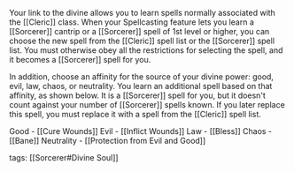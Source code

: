 Your link to the divine allows you to learn spells normally associated with the [[Cleric]] class. When your Spellcasting feature lets you learn a [[Sorcerer]] cantrip or a [[Sorcerer]] spell of 1st level or higher, you can choose the new spell from the [[Cleric]] spell list or the [[Sorcerer]] spell list. You must otherwise obey all the restrictions for selecting the spell, and it becomes a [[Sorcerer]] spell for you.

In addition, choose an affinity for the source of your divine power: good, evil, law, chaos, or neutrality. You learn an additional spell based on that affinity, as shown below. It is a [[Sorcerer]] spell for you, but it doesn't count against your number of [[Sorcerer]] spells known. If you later replace this spell, you must replace it with a spell from the [[Cleric]] spell list.


Good - [[Cure Wounds]]
Evil - [[Inflict Wounds]]
Law - [[Bless]]
Chaos - [[Bane]]
Neutrality - [[Protection from Evil and Good]]

tags: [[Sorcerer#Divine Soul]]